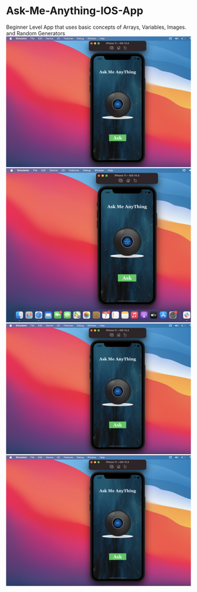 # Ask-Me-Anything-IOS-App
Beginner Level App that uses basic concepts of Arrays, Variables, Images. and Random Generators 
![AppImage1](https://github.com/aniket19233-maker/Ask-Me-Anything-IOS-App/blob/main/IMG1.png)
![AppImage2](https://github.com/aniket19233-maker/Ask-Me-Anything-IOS-App/blob/main/IMG2.png)
![AppImage3](https://github.com/aniket19233-maker/Ask-Me-Anything-IOS-App/blob/main/IMG1.png)
![AppImage4](https://github.com/aniket19233-maker/Ask-Me-Anything-IOS-App/blob/main/IMG1.png)
